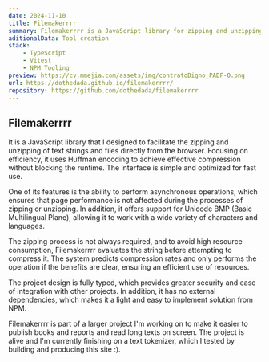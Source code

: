 ```yaml
---
date: 2024-11-10
title: Filemakerrrr
summary: Filemakerrrr is a JavaScript library for zipping and unzipping text strings in the browser using Huffman encoding. Asynchronous, efficient, non-blocking and with support for Unicode BMP. Easy to use, without dependencies, fully typed and available in NPM.
aditionalData: Tool creation
stack:
    - TypeScript
    - Vitest
    - NPM Tooling
preview: https://cv.mmejia.com/assets/img/contratoDigno_PADF-0.png
url: https://dothedada.github.io/filemakerrrr/
repository: https://github.com/dothedada/filemakerrrr
---
```


## Filemakerrrr

It is a JavaScript library that I designed to facilitate the zipping and unzipping of text strings and files directly from the browser. Focusing on efficiency, it uses Huffman encoding to achieve effective compression without blocking the runtime. The interface is simple and optimized for fast use.

One of its features is the ability to perform asynchronous operations, which ensures that page performance is not affected during the processes of zipping or unzipping. In addition, it offers support for Unicode BMP (Basic Multilingual Plane), allowing it to work with a wide variety of characters and languages.

The zipping process is not always required, and to avoid high resource consumption, Filemakerrrr evaluates the string before attempting to compress it. The system predicts compression rates and only performs the operation if the benefits are clear, ensuring an efficient use of resources.

The project design is fully typed, which provides greater security and ease of integration with other projects. In addition, it has no external dependencies, which makes it a light and easy to implement solution from NPM.

Filemakerrrr is part of a larger project I'm working on to make it easier to publish books and reports and read long texts on screen. The project is alive and I'm currently finishing on a text tokenizer, which I tested by building and producing this site :).
